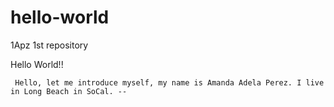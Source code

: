 # hello-world
1Apz 1st repository

Hello World!!

     Hello, let me introduce myself, my name is Amanda Adela Perez. I live in Long Beach in SoCal. --
